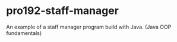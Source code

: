 # pro192-staff-manager
An example of a staff manager program build with Java. (Java OOP fundamentals)
